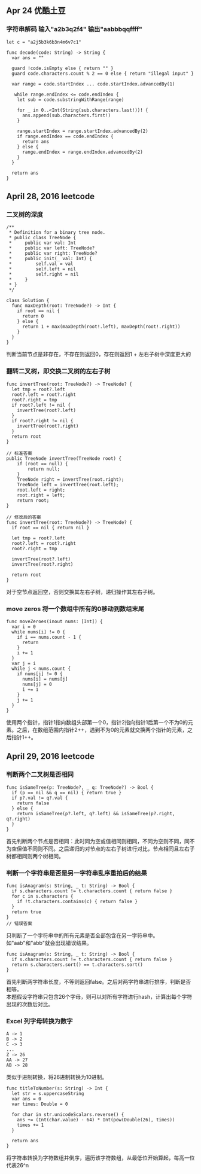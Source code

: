 ## Apr 24 优酷土豆
### 字符串解码 输入"a2b3q2f4" 输出"aabbbqqffff"

    let c = "a2j5b3k6b3n4m6v7c1"
    
    func decode(code: String) -> String {
      var ans = ""
      
      guard !code.isEmpty else { return "" }
      guard code.characters.count % 2 == 0 else { return "illegal input" }
      
      var range = code.startIndex ... code.startIndex.advancedBy(1)
      
       while range.endIndex <= code.endIndex {
        let sub = code.substringWithRange(range)
        
        for _ in 0..<Int(String(sub.characters.last!))! {
          ans.append(sub.characters.first!)
        }
        
        range.startIndex = range.startIndex.advancedBy(2)
        if range.endIndex == code.endIndex {
          return ans
        } else {
          range.endIndex = range.endIndex.advancedBy(2)
        }
      }
      
      return ans
    }
    
## April 28, 2016 leetcode
### 二叉树的深度

    /**
     * Definition for a binary tree node.
     * public class TreeNode {
     *     public var val: Int
     *     public var left: TreeNode?
     *     public var right: TreeNode?
     *     public init(_ val: Int) {
     *         self.val = val
     *         self.left = nil
     *         self.right = nil
     *     }
     * }
     */
     
    class Solution {
      func maxDepth(root: TreeNode?) -> Int {
        if root == nil {
          return 0
        } else {
          return 1 + max(maxDepth(root!.left), maxDepth(root!.right))
        }
      }
    }
    
判断当前节点是非存在，不存在则返回0，存在则返回1 + 左右子树中深度更大的

### 翻转二叉树，即交换二叉树的左右子树

    func invertTree(root: TreeNode?) -> TreeNode? {
      let tmp = root?.left
      root?.left = root?.right
      root?.right = tmp
      if root?.left != nil {
        invertTree(root?.left)
      }
      if root?.right != nil {
        invertTree(root?.right)
      }
      return root
    }
    
    // 标准答案
    public TreeNode invertTree(TreeNode root) {
        if (root == null) {
            return null;
        }
        TreeNode right = invertTree(root.right);
        TreeNode left = invertTree(root.left);
        root.left = right;
        root.right = left;
        return root;
    }
    
    // 修改后的答案
    func invertTree(root: TreeNode?) -> TreeNode? {
      if root == nil { return nil }
      
      let tmp = root?.left
      root?.left = root?.right
      root?.right = tmp
      
      invertTree(root?.left)
      invertTree(root?.right)
      
      return root
    }
    
对于空节点返回空，否则交换其左右子树，递归操作其左右子树。

### move zeros 将一个数组中所有的0移动到数组末尾
    func moveZeroes(inout nums: [Int]) {
      var i = 0
      while nums[i] != 0 {
        if i == nums.count - 1 {
          return
        }
        i += 1
      }
      var j = i
      while j < nums.count {
        if nums[j] != 0 {
          nums[i] = nums[j]
          nums[j] = 0
          i += 1
        }
        j += 1
      }
    }
使用两个指针，指针1指向数组头部第一个0，指针2指向指针1后第一个不为0的元素。之后，在数组范围内指针2++，遇到不为0的元素就交换两个指针的元素，之后指针1++。
## April 29, 2016 leetcode
### 判断两个二叉树是否相同
    func isSameTree(p: TreeNode?, _ q: TreeNode?) -> Bool {
      if (p == nil && q == nil) { return true }
      if p?.val != q?.val {
        return false
      } else {
        return isSameTree(p?.left, q?.left) && isSameTree(p?.right, q?.right)
      }
    }
    
首先判断两个节点是否相同：此时同为空或值相同则相同，不同为空则不同，同不为空但值不同则不同。之后递归的对节点的左右子树进行对比，节点相同且左右子树都相同则两个树相同。

### 判断一个字符串是否是另一字符串乱序重拍后的结果

    func isAnagram(s: String, _ t: String) -> Bool {
      if s.characters.count != t.characters.count { return false }
      for c in s.characters {
        if !t.characters.contains(c) { return false }
      }
      return true
    }
    // 错误答案
只判断了一个字符串中的所有元素是否全部包含在另一字符串中。如"aab"和"abb"就会出现错误结果。

    func isAnagram(s: String, _ t: String) -> Bool {
      if s.characters.count != t.characters.count { return false }
      return s.characters.sort() == t.characters.sort()
    }
首先判断两字符串长度，不等则返回false。之后对两字符串进行排序，判断是否相等。  
本题假设字符串只包含26个字母，则可以对所有字符进行hash，计算出每个字符出现的次数后对比。

### Excel 列字母转换为数字
    A -> 1
    B -> 2
    C -> 3
    ...
    Z -> 26
    AA -> 27
    AB -> 28 
    
类似于进制转换，将26进制转换为10进制。

    func titleToNumber(s: String) -> Int {
      let str = s.uppercaseString
      var ans = 0
      var times: Double = 0
      
      for char in str.unicodeScalars.reverse() {
        ans += (Int(char.value) - 64) * Int(pow(Double(26), times))
        times += 1
      }
      
      return ans
    }

将字符串转换为字符数组并倒序，遍历该字符数组，从最低位开始算起，每高一位代表26^n